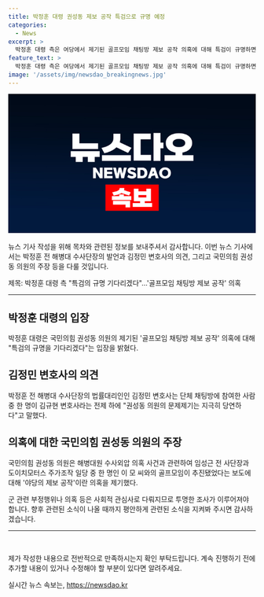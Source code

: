 ```yaml
---
title: 박정훈 대령 권성동 제보 공작 특검으로 규명 예정
categories:
  - News
excerpt: >
  박정훈 대령 측은 여당에서 제기된 골프모임 채팅방 제보 공작 의혹에 대해 특검이 규명하면 될 것이라고 밝혀, 김정민 변호사는 단체 채팅방 참여자 중 김규현 변호사가 있는 것을 언급하며 권성동 의원의 제기는 당연하다고 언급했다. 국민의힘은 국민의 의혹을 해소하기 위해 공개토론을 수용할 의향을 밝히고, 제보자의 신원을 보호할 것을 강조하며 허위성을 발견하지 못했다고 밝혔다.
feature_text: >
  박정훈 대령 측은 여당에서 제기된 골프모임 채팅방 제보 공작 의혹에 대해 특검이 규명하면 될 것이라고 밝혀, 김정민 변호사는 단체 채팅방 참여자 중 김규현 변호사가 있는 것을 언급하며 권성동 의원의 제기는 당연하다고 언급했다. 국민의힘은 국민의 의혹을 해소하기 위해 공개토론을 수용할 의향을 밝히고, 제보자의 신원을 보호할 것을 강조하며 허위성을 발견하지 못했다고 밝혔다.
image: '/assets/img/newsdao_breakingnews.jpg'
---
```


<p><img src="/assets/img/newsdao_breakingnews.jpg" alt="firstkoreanews 속보" /></p>

<p>뉴스 기사 작성을 위해 목차와 관련된 정보를 보내주셔서 감사합니다. 이번 뉴스 기사에서는 박정훈 전 해병대 수사단장의 발언과 김정민 변호사의 의견, 그리고 국민의힘 권성동 의원의 주장 등을 다룰 것입니다.</p>

<p>제목: 박정훈 대령 측 "특검의 규명 기다리겠다"…'골프모임 채팅방 제보 공작' 의혹</p>

<hr />

<h2 data-ke-size="size26">박정훈 대령의 입장</h2>

<p>박정훈 대령은 국민의힘 권성동 의원의 제기된 '골프모임 채팅방 제보 공작' 의혹에 대해 "특검의 규명을 기다리겠다"는 입장을 밝혔다.</p>

<h2 data-ke-size="size26">김정민 변호사의 의견</h2>

<p>박정훈 전 해병대 수사단장의 법률대리인인 김정민 변호사는 단체 채팅방에 참여한 사람 중 한 명이 김규현 변호사라는 전제 하에 "권성동 의원의 문제제기는 지극히 당연하다"고 말했다.</p>

<h2 data-ke-size="size26">의혹에 대한 국민의힘 권성동 의원의 주장</h2>

<p>국민의힘 권성동 의원은 해병대원 수사외압 의혹 사건과 관련하여 임성근 전 사단장과 도이치모터스 주가조작 일당 중 한 명인 이 모 씨와의 골프모임이 추진됐었다는 보도에 대해 '야당의 제보 공작'이란 의혹을 제기했다.</p>

<p>군 관련 부정행위나 의혹 등은 사회적 관심사로 다뤄지므로 투명한 조사가 이루어져야 합니다. 향후 관련된 소식이 나올 때까지 평안하게 관련된 소식을 지켜봐 주시면 감사하겠습니다.</p>

<hr />

<p data-ke-size="size16">&nbsp;</p>

<p>제가 작성한 내용으로 전반적으로 만족하시는지 확인 부탁드립니다. 계속 진행하기 전에 추가할 내용이 있거나 수정해야 할 부분이 있다면 알려주세요.</p>
실시간 뉴스 속보는, <a href="https://newsdao.kr" rel="dofollow">https://newsdao.kr</a>


